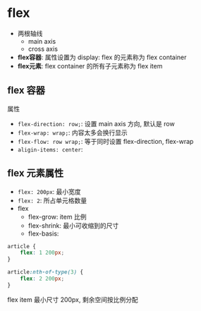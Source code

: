 # flex

- 两根轴线
  -   main axis
  -   cross axis
-   **flex容器**: 属性设置为 display: flex 的元素称为 flex container
- **flex元素**: flex container 的所有子元素称为 flex item

## flex 容器

属性

-   `flex-direction: row;`: 设置 main axis 方向, 默认是 row
-   `flex-wrap: wrap;`: 内容太多会换行显示
-   `flex-flow: row wrap;`: 等于同时设置 flex-direction, flex-wrap
-   `aligin-items: center`:

## flex 元素属性

-   `flex: 200px`: 最小宽度
-   `flex: 2`: 所占单元格数量
-   flex
    -   flex-grow: item 比例
    -   flex-shrink: 最小可收缩到的尺寸
    -   flex-basis:

```css
article {
    flex: 1 200px;
}

article:nth-of-type(3) {
    flex: 2 200px;
}
```

flex item 最小尺寸 200px, 剩余空间按比例分配
